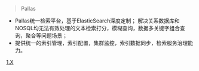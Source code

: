> Pallas
- Pallas统一检索平台，基于ElasticSearch深度定制； 解决关系数据库和NOSQL均无法有效处理的文本检索打分，模糊查询，数据多关键字组合查询，聚合等问题场景； 
- 提供统一的索引管理，索引配置，集群监控，索引数据同步，检索服务治理能力。

 
[1.X](zh-cn/1.x/)
